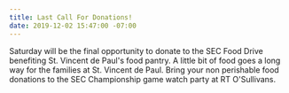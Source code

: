 ```yaml
---
title: Last Call For Donations!
date: 2019-12-02 15:47:00 -07:00
---
```


Saturday will be the final opportunity to donate to the SEC Food Drive benefiting St. Vincent de Paul's food pantry. A little bit of food goes a long way for the families at St. Vincent de Paul. Bring your non perishable food donations to the SEC Championship game watch party at RT O'Sullivans.    
